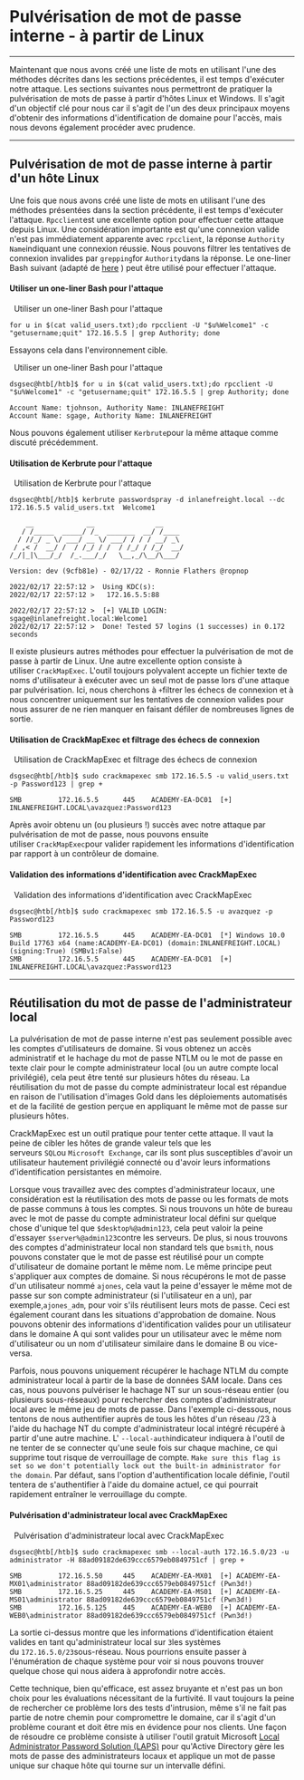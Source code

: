 Pulvérisation de mot de passe interne - à partir de Linux
=========================================================

* * * * *

Maintenant que nous avons créé une liste de mots en utilisant l'une des méthodes décrites dans les sections précédentes, il est temps d'exécuter notre attaque. Les sections suivantes nous permettront de pratiquer la pulvérisation de mots de passe à partir d'hôtes Linux et Windows. Il s'agit d'un objectif clé pour nous car il s'agit de l'un des deux principaux moyens d'obtenir des informations d'identification de domaine pour l'accès, mais nous devons également procéder avec prudence.

* * * * *

Pulvérisation de mot de passe interne à partir d'un hôte Linux
--------------------------------------------------------------

Une fois que nous avons créé une liste de mots en utilisant l'une des méthodes présentées dans la section précédente, il est temps d'exécuter l'attaque. `Rpcclient`est une excellente option pour effectuer cette attaque depuis Linux. Une considération importante est qu'une connexion valide n'est pas immédiatement apparente avec `rpcclient`, la réponse `Authority Name`indiquant une connexion réussie. Nous pouvons filtrer les tentatives de connexion invalides par `grepping`for `Authority`dans la réponse. Le one-liner Bash suivant (adapté de [here](https://www.blackhillsinfosec.com/password-spraying-other-fun-with-rpcclient/) ) peut être utilisé pour effectuer l'attaque.

#### Utiliser un one-liner Bash pour l'attaque

  Utiliser un one-liner Bash pour l'attaque

```
for u in $(cat valid_users.txt);do rpcclient -U "$u%Welcome1" -c "getusername;quit" 172.16.5.5 | grep Authority; done

```

Essayons cela dans l'environnement cible.

  Utiliser un one-liner Bash pour l'attaque

```
dsgsec@htb[/htb]$ for u in $(cat valid_users.txt);do rpcclient -U "$u%Welcome1" -c "getusername;quit" 172.16.5.5 | grep Authority; done

Account Name: tjohnson, Authority Name: INLANEFREIGHT
Account Name: sgage, Authority Name: INLANEFREIGHT

```

Nous pouvons également utiliser `Kerbrute`pour la même attaque comme discuté précédemment.

#### Utilisation de Kerbrute pour l'attaque

  Utilisation de Kerbrute pour l'attaque

```
dsgsec@htb[/htb]$ kerbrute passwordspray -d inlanefreight.local --dc 172.16.5.5 valid_users.txt  Welcome1

    __             __               __
   / /_____  _____/ /_  _______  __/ /____
  / //_/ _ \/ ___/ __ \/ ___/ / / / __/ _\
 / ,< /  __/ /  / /_/ / /  / /_/ / /_/  __/
/_/|_|\___/_/  /_.___/_/   \__,_/\__/\___/

Version: dev (9cfb81e) - 02/17/22 - Ronnie Flathers @ropnop

2022/02/17 22:57:12 >  Using KDC(s):
2022/02/17 22:57:12 >  	172.16.5.5:88

2022/02/17 22:57:12 >  [+] VALID LOGIN:	 sgage@inlanefreight.local:Welcome1
2022/02/17 22:57:12 >  Done! Tested 57 logins (1 successes) in 0.172 seconds

```

Il existe plusieurs autres méthodes pour effectuer la pulvérisation de mot de passe à partir de Linux. Une autre excellente option consiste à utiliser `CrackMapExec`. L'outil toujours polyvalent accepte un fichier texte de noms d'utilisateur à exécuter avec un seul mot de passe lors d'une attaque par pulvérisation. Ici, nous cherchons à `+`filtrer les échecs de connexion et à nous concentrer uniquement sur les tentatives de connexion valides pour nous assurer de ne rien manquer en faisant défiler de nombreuses lignes de sortie.

#### Utilisation de CrackMapExec et filtrage des échecs de connexion

  Utilisation de CrackMapExec et filtrage des échecs de connexion

```
dsgsec@htb[/htb]$ sudo crackmapexec smb 172.16.5.5 -u valid_users.txt -p Password123 | grep +

SMB         172.16.5.5      445    ACADEMY-EA-DC01  [+] INLANEFREIGHT.LOCAL\avazquez:Password123

```

Après avoir obtenu un (ou plusieurs !) succès avec notre attaque par pulvérisation de mot de passe, nous pouvons ensuite utiliser `CrackMapExec`pour valider rapidement les informations d'identification par rapport à un contrôleur de domaine.

#### Validation des informations d'identification avec CrackMapExec

  Validation des informations d'identification avec CrackMapExec

```
dsgsec@htb[/htb]$ sudo crackmapexec smb 172.16.5.5 -u avazquez -p Password123

SMB         172.16.5.5      445    ACADEMY-EA-DC01  [*] Windows 10.0 Build 17763 x64 (name:ACADEMY-EA-DC01) (domain:INLANEFREIGHT.LOCAL) (signing:True) (SMBv1:False)
SMB         172.16.5.5      445    ACADEMY-EA-DC01  [+] INLANEFREIGHT.LOCAL\avazquez:Password123

```

* * * * *

Réutilisation du mot de passe de l'administrateur local
-------------------------------------------------------

La pulvérisation de mot de passe interne n'est pas seulement possible avec les comptes d'utilisateurs de domaine. Si vous obtenez un accès administratif et le hachage du mot de passe NTLM ou le mot de passe en texte clair pour le compte administrateur local (ou un autre compte local privilégié), cela peut être tenté sur plusieurs hôtes du réseau. La réutilisation du mot de passe du compte administrateur local est répandue en raison de l'utilisation d'images Gold dans les déploiements automatisés et de la facilité de gestion perçue en appliquant le même mot de passe sur plusieurs hôtes.

CrackMapExec est un outil pratique pour tenter cette attaque. Il vaut la peine de cibler les hôtes de grande valeur tels que les serveurs `SQL`ou `Microsoft Exchange`, car ils sont plus susceptibles d'avoir un utilisateur hautement privilégié connecté ou d'avoir leurs informations d'identification persistantes en mémoire.

Lorsque vous travaillez avec des comptes d'administrateur locaux, une considération est la réutilisation des mots de passe ou les formats de mots de passe communs à tous les comptes. Si nous trouvons un hôte de bureau avec le mot de passe du compte administrateur local défini sur quelque chose d'unique tel que `$desktop%@admin123`, cela peut valoir la peine d'essayer `$server%@admin123`contre les serveurs. De plus, si nous trouvons des comptes d'administrateur local non standard tels que `bsmith`, nous pouvons constater que le mot de passe est réutilisé pour un compte d'utilisateur de domaine portant le même nom. Le même principe peut s'appliquer aux comptes de domaine. Si nous récupérons le mot de passe d'un utilisateur nommé `ajones`, cela vaut la peine d'essayer le même mot de passe sur son compte administrateur (si l'utilisateur en a un), par exemple,`ajones_adm`, pour voir s'ils réutilisent leurs mots de passe. Ceci est également courant dans les situations d'approbation de domaine. Nous pouvons obtenir des informations d'identification valides pour un utilisateur dans le domaine A qui sont valides pour un utilisateur avec le même nom d'utilisateur ou un nom d'utilisateur similaire dans le domaine B ou vice-versa.

Parfois, nous pouvons uniquement récupérer le hachage NTLM du compte administrateur local à partir de la base de données SAM locale. Dans ces cas, nous pouvons pulvériser le hachage NT sur un sous-réseau entier (ou plusieurs sous-réseaux) pour rechercher des comptes d'administrateur local avec le même jeu de mots de passe. Dans l'exemple ci-dessous, nous tentons de nous authentifier auprès de tous les hôtes d'un réseau /23 à l'aide du hachage NT du compte d'administrateur local intégré récupéré à partir d'une autre machine. L' `--local-auth`indicateur indiquera à l'outil de ne tenter de se connecter qu'une seule fois sur chaque machine, ce qui supprime tout risque de verrouillage de compte. `Make sure this flag is set so we don't potentially lock out the built-in administrator for the domain`. Par défaut, sans l'option d'authentification locale définie, l'outil tentera de s'authentifier à l'aide du domaine actuel, ce qui pourrait rapidement entraîner le verrouillage du compte.

#### Pulvérisation d'administrateur local avec CrackMapExec

  Pulvérisation d'administrateur local avec CrackMapExec

```
dsgsec@htb[/htb]$ sudo crackmapexec smb --local-auth 172.16.5.0/23 -u administrator -H 88ad09182de639ccc6579eb0849751cf | grep +

SMB         172.16.5.50     445    ACADEMY-EA-MX01  [+] ACADEMY-EA-MX01\administrator 88ad09182de639ccc6579eb0849751cf (Pwn3d!)
SMB         172.16.5.25     445    ACADEMY-EA-MS01  [+] ACADEMY-EA-MS01\administrator 88ad09182de639ccc6579eb0849751cf (Pwn3d!)
SMB         172.16.5.125    445    ACADEMY-EA-WEB0  [+] ACADEMY-EA-WEB0\administrator 88ad09182de639ccc6579eb0849751cf (Pwn3d!)

```

La sortie ci-dessus montre que les informations d'identification étaient valides en tant qu'administrateur local sur `3`les systèmes du `172.16.5.0/23`sous-réseau. Nous pourrions ensuite passer à l'énumération de chaque système pour voir si nous pouvons trouver quelque chose qui nous aidera à approfondir notre accès.

Cette technique, bien qu'efficace, est assez bruyante et n'est pas un bon choix pour les évaluations nécessitant de la furtivité. Il vaut toujours la peine de rechercher ce problème lors des tests d'intrusion, même s'il ne fait pas partie de notre chemin pour compromettre le domaine, car il s'agit d'un problème courant et doit être mis en évidence pour nos clients. Une façon de résoudre ce problème consiste à utiliser l'outil gratuit Microsoft [Local Administrator Password Solution (LAPS)](https://www.microsoft.com/en-us/download/details.aspx?id=46899) pour qu'Active Directory gère les mots de passe des administrateurs locaux et applique un mot de passe unique sur chaque hôte qui tourne sur un intervalle défini.

